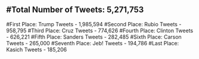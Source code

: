#Total Number of Tweets: 5,271,753 
---
#First Place: Trump Tweets - 1,985,594
#Second Place: Rubio Tweets - 958,795
#Third Place: Cruz Tweets - 774,626
#Fourth Place: Clinton Tweets - 626,221
#Fifth Place: Sanders Tweets - 282,485
#Sixth Place: Carson Tweets - 265,000
#Seventh Place: Jeb! Tweets - 194,786
#Last Place: Kasich Tweets - 185,206
